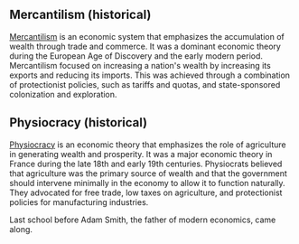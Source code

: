 ## Mercantilism (historical)

[Mercantilism](https://en.wikipedia.org/wiki/Mercantilism) is an economic system that emphasizes the accumulation of wealth through trade and commerce. It was a dominant economic theory during the European Age of Discovery and the early modern period. Mercantilism focused on increasing a nation's wealth by increasing its exports and reducing its imports. This was achieved through a combination of protectionist policies, such as tariffs and quotas, and state-sponsored colonization and exploration.

## Physiocracy (historical)

[Physiocracy](https://en.wikipedia.org/wiki/Physiocracy) is an economic theory that emphasizes the role of agriculture in generating wealth and prosperity. It was a major economic theory in France during the late 18th and early 19th centuries. Physiocrats believed that agriculture was the primary source of wealth and that the government should intervene minimally in the economy to allow it to function naturally. They advocated for free trade, low taxes on agriculture, and protectionist policies for manufacturing industries.

Last school before Adam Smith, the father of modern economics, came along.

